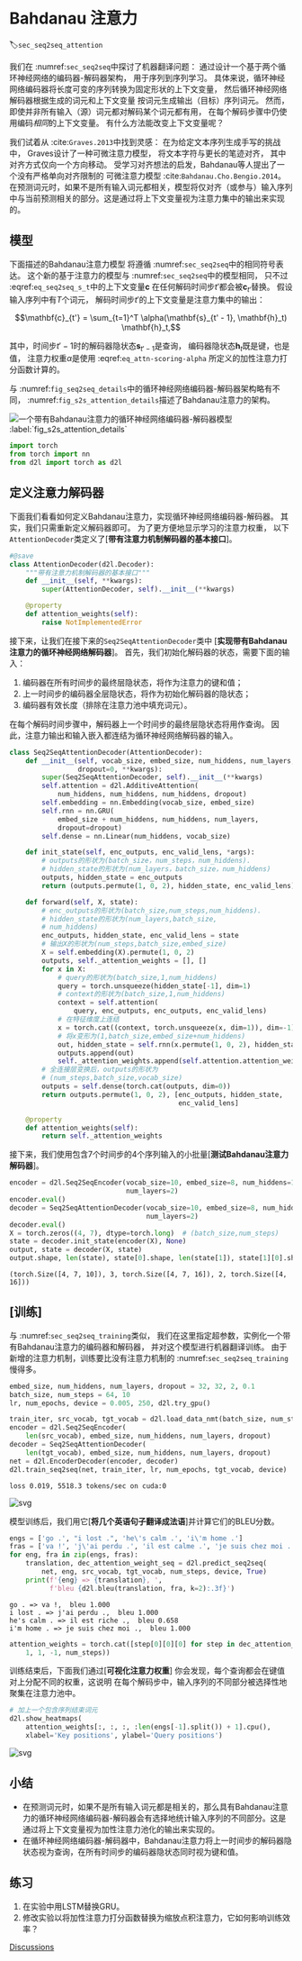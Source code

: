 # Bahdanau 注意力
:label:`sec_seq2seq_attention`

我们在 :numref:`sec_seq2seq`中探讨了机器翻译问题：
通过设计一个基于两个循环神经网络的编码器-解码器架构，
用于序列到序列学习。
具体来说，循环神经网络编码器将长度可变的序列转换为固定形状的上下文变量，
然后循环神经网络解码器根据生成的词元和上下文变量
按词元生成输出（目标）序列词元。
然而，即使并非所有输入（源）词元都对解码某个词元都有用，
在每个解码步骤中仍使用编码*相同*的上下文变量。
有什么方法能改变上下文变量呢？

我们试着从 :cite:`Graves.2013`中找到灵感：
在为给定文本序列生成手写的挑战中，
Graves设计了一种可微注意力模型，
将文本字符与更长的笔迹对齐，
其中对齐方式仅向一个方向移动。
受学习对齐想法的启发，Bahdanau等人提出了一个没有严格单向对齐限制的
可微注意力模型 :cite:`Bahdanau.Cho.Bengio.2014`。
在预测词元时，如果不是所有输入词元都相关，模型将仅对齐（或参与）输入序列中与当前预测相关的部分。这是通过将上下文变量视为注意力集中的输出来实现的。

## 模型

下面描述的Bahdanau注意力模型
将遵循 :numref:`sec_seq2seq`中的相同符号表达。
这个新的基于注意力的模型与 :numref:`sec_seq2seq`中的模型相同，
只不过 :eqref:`eq_seq2seq_s_t`中的上下文变量$\mathbf{c}$
在任何解码时间步$t'$都会被$\mathbf{c}_{t'}$替换。
假设输入序列中有$T$个词元，
解码时间步$t'$的上下文变量是注意力集中的输出：

$$\mathbf{c}_{t'} = \sum_{t=1}^T \alpha(\mathbf{s}_{t' - 1}, \mathbf{h}_t) \mathbf{h}_t,$$

其中，时间步$t' - 1$时的解码器隐状态$\mathbf{s}_{t' - 1}$是查询，
编码器隐状态$\mathbf{h}_t$既是键，也是值，
注意力权重$\alpha$是使用 :eqref:`eq_attn-scoring-alpha`
所定义的加性注意力打分函数计算的。

与 :numref:`fig_seq2seq_details`中的循环神经网络编码器-解码器架构略有不同，
 :numref:`fig_s2s_attention_details`描述了Bahdanau注意力的架构。

<img src="img/seq2seq-attention-details.svg" alt="一个带有Bahdanau注意力的循环神经网络编码器-解码器模型">
:label:`fig_s2s_attention_details`



```python
import torch
from torch import nn
from d2l import torch as d2l
```

## 定义注意力解码器

下面我们看看如何定义Bahdanau注意力，实现循环神经网络编码器-解码器。
其实，我们只需重新定义解码器即可。
为了更方便地显示学习的注意力权重，
以下`AttentionDecoder`类定义了[**带有注意力机制解码器的基本接口**]。



```python
#@save
class AttentionDecoder(d2l.Decoder):
    """带有注意力机制解码器的基本接口"""
    def __init__(self, **kwargs):
        super(AttentionDecoder, self).__init__(**kwargs)

    @property
    def attention_weights(self):
        raise NotImplementedError
```

接下来，让我们在接下来的`Seq2SeqAttentionDecoder`类中
[**实现带有Bahdanau注意力的循环神经网络解码器**]。
首先，我们初始化解码器的状态，需要下面的输入：

1. 编码器在所有时间步的最终层隐状态，将作为注意力的键和值；
1. 上一时间步的编码器全层隐状态，将作为初始化解码器的隐状态；
1. 编码器有效长度（排除在注意力池中填充词元）。

在每个解码时间步骤中，解码器上一个时间步的最终层隐状态将用作查询。
因此，注意力输出和输入嵌入都连结为循环神经网络解码器的输入。



```python
class Seq2SeqAttentionDecoder(AttentionDecoder):
    def __init__(self, vocab_size, embed_size, num_hiddens, num_layers,
                 dropout=0, **kwargs):
        super(Seq2SeqAttentionDecoder, self).__init__(**kwargs)
        self.attention = d2l.AdditiveAttention(
            num_hiddens, num_hiddens, num_hiddens, dropout)
        self.embedding = nn.Embedding(vocab_size, embed_size)
        self.rnn = nn.GRU(
            embed_size + num_hiddens, num_hiddens, num_layers,
            dropout=dropout)
        self.dense = nn.Linear(num_hiddens, vocab_size)

    def init_state(self, enc_outputs, enc_valid_lens, *args):
        # outputs的形状为(batch_size，num_steps，num_hiddens).
        # hidden_state的形状为(num_layers，batch_size，num_hiddens)
        outputs, hidden_state = enc_outputs
        return (outputs.permute(1, 0, 2), hidden_state, enc_valid_lens)

    def forward(self, X, state):
        # enc_outputs的形状为(batch_size,num_steps,num_hiddens).
        # hidden_state的形状为(num_layers,batch_size,
        # num_hiddens)
        enc_outputs, hidden_state, enc_valid_lens = state
        # 输出X的形状为(num_steps,batch_size,embed_size)
        X = self.embedding(X).permute(1, 0, 2)
        outputs, self._attention_weights = [], []
        for x in X:
            # query的形状为(batch_size,1,num_hiddens)
            query = torch.unsqueeze(hidden_state[-1], dim=1)
            # context的形状为(batch_size,1,num_hiddens)
            context = self.attention(
                query, enc_outputs, enc_outputs, enc_valid_lens)
            # 在特征维度上连结
            x = torch.cat((context, torch.unsqueeze(x, dim=1)), dim=-1)
            # 将x变形为(1,batch_size,embed_size+num_hiddens)
            out, hidden_state = self.rnn(x.permute(1, 0, 2), hidden_state)
            outputs.append(out)
            self._attention_weights.append(self.attention.attention_weights)
        # 全连接层变换后，outputs的形状为
        # (num_steps,batch_size,vocab_size)
        outputs = self.dense(torch.cat(outputs, dim=0))
        return outputs.permute(1, 0, 2), [enc_outputs, hidden_state,
                                          enc_valid_lens]

    @property
    def attention_weights(self):
        return self._attention_weights
```

接下来，我们使用包含7个时间步的4个序列输入的小批量[**测试Bahdanau注意力解码器**]。



```python
encoder = d2l.Seq2SeqEncoder(vocab_size=10, embed_size=8, num_hiddens=16,
                             num_layers=2)
encoder.eval()
decoder = Seq2SeqAttentionDecoder(vocab_size=10, embed_size=8, num_hiddens=16,
                                  num_layers=2)
decoder.eval()
X = torch.zeros((4, 7), dtype=torch.long)  # (batch_size,num_steps)
state = decoder.init_state(encoder(X), None)
output, state = decoder(X, state)
output.shape, len(state), state[0].shape, len(state[1]), state[1][0].shape
```




    (torch.Size([4, 7, 10]), 3, torch.Size([4, 7, 16]), 2, torch.Size([4, 16]))



## [**训练**]

与 :numref:`sec_seq2seq_training`类似，
我们在这里指定超参数，实例化一个带有Bahdanau注意力的编码器和解码器，
并对这个模型进行机器翻译训练。
由于新增的注意力机制，训练要比没有注意力机制的
 :numref:`sec_seq2seq_training`慢得多。



```python
embed_size, num_hiddens, num_layers, dropout = 32, 32, 2, 0.1
batch_size, num_steps = 64, 10
lr, num_epochs, device = 0.005, 250, d2l.try_gpu()

train_iter, src_vocab, tgt_vocab = d2l.load_data_nmt(batch_size, num_steps)
encoder = d2l.Seq2SeqEncoder(
    len(src_vocab), embed_size, num_hiddens, num_layers, dropout)
decoder = Seq2SeqAttentionDecoder(
    len(tgt_vocab), embed_size, num_hiddens, num_layers, dropout)
net = d2l.EncoderDecoder(encoder, decoder)
d2l.train_seq2seq(net, train_iter, lr, num_epochs, tgt_vocab, device)
```

    loss 0.019, 5518.3 tokens/sec on cuda:0



    
<img src="chapter_attention-mechanisms/bahdanau-attention_files/bahdanau-attention_9_1.svg" alt="svg">
    


模型训练后，我们用它[**将几个英语句子翻译成法语**]并计算它们的BLEU分数。



```python
engs = ['go .', "i lost .", 'he\'s calm .', 'i\'m home .']
fras = ['va !', 'j\'ai perdu .', 'il est calme .', 'je suis chez moi .']
for eng, fra in zip(engs, fras):
    translation, dec_attention_weight_seq = d2l.predict_seq2seq(
        net, eng, src_vocab, tgt_vocab, num_steps, device, True)
    print(f'{eng} => {translation}, ',
          f'bleu {d2l.bleu(translation, fra, k=2):.3f}')
```

    go . => va !,  bleu 1.000
    i lost . => j'ai perdu .,  bleu 1.000
    he's calm . => il est riche .,  bleu 0.658
    i'm home . => je suis chez moi .,  bleu 1.000



```python
attention_weights = torch.cat([step[0][0][0] for step in dec_attention_weight_seq], 0).reshape((
    1, 1, -1, num_steps))
```

训练结束后，下面我们通过[**可视化注意力权重**]
你会发现，每个查询都会在键值对上分配不同的权重，这说明
在每个解码步中，输入序列的不同部分被选择性地聚集在注意力池中。



```python
# 加上一个包含序列结束词元
d2l.show_heatmaps(
    attention_weights[:, :, :, :len(engs[-1].split()) + 1].cpu(),
    xlabel='Key positions', ylabel='Query positions')
```


    
<img src="chapter_attention-mechanisms/bahdanau-attention_files/bahdanau-attention_14_0.svg" alt="svg">
    


## 小结

* 在预测词元时，如果不是所有输入词元都是相关的，那么具有Bahdanau注意力的循环神经网络编码器-解码器会有选择地统计输入序列的不同部分。这是通过将上下文变量视为加性注意力池化的输出来实现的。
* 在循环神经网络编码器-解码器中，Bahdanau注意力将上一时间步的解码器隐状态视为查询，在所有时间步的编码器隐状态同时视为键和值。

## 练习

1. 在实验中用LSTM替换GRU。
1. 修改实验以将加性注意力打分函数替换为缩放点积注意力，它如何影响训练效率？


[Discussions](https://discuss.d2l.ai/t/5754)

